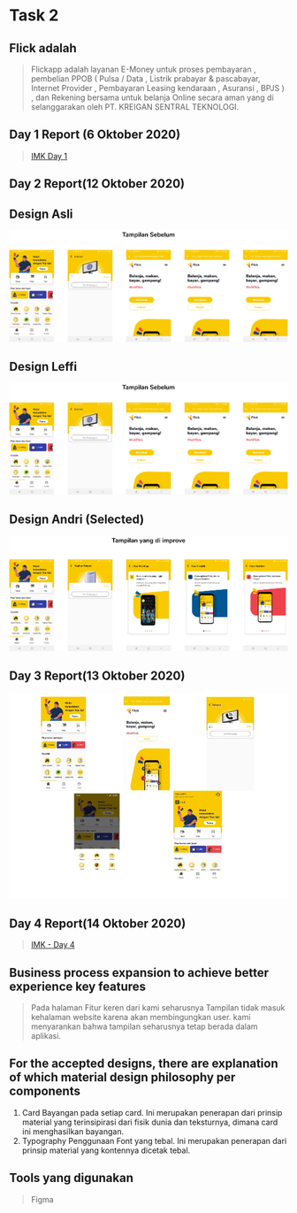 # Task 2
## Flick adalah 
>Flickapp adalah layanan E-Money untuk proses pembayaran , pembelian PPOB ( Pulsa / Data , Listrik prabayar & pascabayar, Internet Provider , Pembayaran Leasing kendaraan , Asuransi , BPJS ) , dan Rekening bersama untuk belanja Online secara aman yang di selanggarakan oleh PT. KREIGAN SENTRAL TEKNOLOGI.

## Day 1 Report (6 Oktober 2020)
>[IMK Day 1](https://youtu.be/v1pScGoJL4E)

## Day 2 Report(12 Oktober 2020)

## Design Asli
![sebelum](design_raw/Tampilansebelum.png)

## Design Leffi
![sebelum](design_raw/Tampilansebelum.png)

## Design Andri (Selected)
![andri](design_andri/keseluruhanandri.png)

## Day 3 Report(13 Oktober 2020)
![leffi](design_leffi/keseluruhanleffi.jpeg)

## Day 4 Report(14 Oktober 2020)
>[IMK - Day 4](https://youtu.be/1lK126OtSyA)

## Business process expansion to achieve better experience key features
>Pada halaman Fitur keren dari kami seharusnya Tampilan tidak masuk kehalaman website karena akan membingungkan user. kami menyarankan 
bahwa tampilan seharusnya tetap berada dalam aplikasi.

## For the accepted designs, there are explanation of which material design philosophy per components
1. Card
Bayangan pada setiap card.
Ini merupakan penerapan dari prinsip material yang terinsipirasi dari fisik dunia dan teksturnya, dimana card ini menghasilkan bayangan.
2. Typography
Penggunaan Font yang tebal.
Ini merupakan penerapan dari prinsip material yang kontennya dicetak tebal.

## Tools yang digunakan
>Figma
